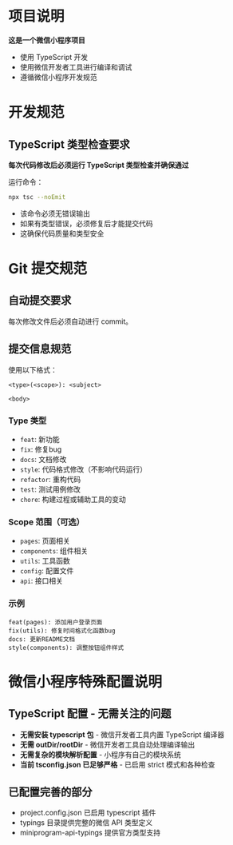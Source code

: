 # 项目说明

**这是一个微信小程序项目**
- 使用 TypeScript 开发
- 使用微信开发者工具进行编译和调试
- 遵循微信小程序开发规范

# 开发规范

## TypeScript 类型检查要求
**每次代码修改后必须运行 TypeScript 类型检查并确保通过**

运行命令：
```bash
npx tsc --noEmit
```

- 该命令必须无错误输出
- 如果有类型错误，必须修复后才能提交代码
- 这确保代码质量和类型安全

# Git 提交规范

## 自动提交要求
每次修改文件后必须自动进行 commit。

## 提交信息规范
使用以下格式：

```
<type>(<scope>): <subject>

<body>
```

### Type 类型
- `feat`: 新功能
- `fix`: 修复bug
- `docs`: 文档修改
- `style`: 代码格式修改（不影响代码运行）
- `refactor`: 重构代码
- `test`: 测试用例修改
- `chore`: 构建过程或辅助工具的变动

### Scope 范围（可选）
- `pages`: 页面相关
- `components`: 组件相关
- `utils`: 工具函数
- `config`: 配置文件
- `api`: 接口相关

### 示例
```
feat(pages): 添加用户登录页面
fix(utils): 修复时间格式化函数bug
docs: 更新README文档
style(components): 调整按钮组件样式
```

# 微信小程序特殊配置说明

## TypeScript 配置 - 无需关注的问题
- **无需安装 typescript 包** - 微信开发者工具内置 TypeScript 编译器
- **无需 outDir/rootDir** - 微信开发者工具自动处理编译输出
- **无需复杂的模块解析配置** - 小程序有自己的模块系统
- **当前 tsconfig.json 已足够严格** - 已启用 strict 模式和各种检查

## 已配置完善的部分
- project.config.json 已启用 typescript 插件
- typings 目录提供完整的微信 API 类型定义
- miniprogram-api-typings 提供官方类型支持